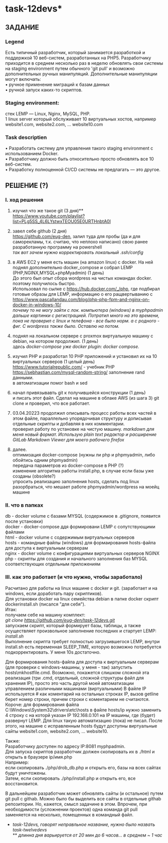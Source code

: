 # task-12devs*
## ЗАДАНИЕ

### Legend  
Есть типичный разработчик, который занимается разработкой и поддержкой 10 веб-систем, разработанных на РНР5. Разработчику приходится в среднем несколько раз в неделю обновлять свои системы на stagiпg еnvironment путем обычного 'git pull' и возможно дополнительных ручных манипуляций. Дополнительные манипуляции могут включать:  
• ручное применение миграций к базам данных  
• ручной запуск каких-то скриптов.

### Staging еnvironment:
стек LЕМР — Linux, Nginx, MySQL, РНР.  
1 linux server который обслуживает 10 виртуальных хостов, например website1.com, website2.com, ... website10.com  


### Task descriptien
• Разработать систему для управления такого stagiпg еnvironment с использованием Docker.  
• Разработчику должно быть относительно просто обновлять все 10 веб-систем.  
• Разработку полноценной СI/СD системы не предлагать — это другое.  


## РЕШЕНИЕ (?)

### I. ход решения
1. изучил что же такое git (3 дня)**  
https://www.youtube.com/playlist?list=PLg5SS_4L6LYstwxTEOU05E0URTHnbtA0l

2. завел себе github (2 дня)  
https://github.com/eug-den, залил туда для пробы (да и для саморекламы, т.к. считаю, что неплохо написано) свою ранее разработанную программу на powershell  
*так вот зачем нужно корректировать локальный .ssh/config*

3. в AWS EC2 у меня есть машин (на amazon linux) с docker. На ней поднял дополнительно docker_compose и собрал LEMP (PHP,NGINX,MYSQL+phpMyadmin) (1 день)  
До этого был опыт сбора wordpress на чистых командах docker. поэтому получилось быстро.  
Использовал по сылке с https://hub.docker.com/_/php, где подбирал готовые образы для LEMP, информацию о его ращвертыванию с https://www.pascallandau.com/blog/php-php-fpm-and-nginx-on-docker-in-windows-10/  
*почему то не могу зайти с лок. компьютера (windows) в myphpadmin дальше картинки с регистрацией. Потратил много на это времени, пока не проверил с linux и телефона - все было норм. а с родного - фиг. С wordpress также было. Оставлю на потом.*

4. поднял на локальном сервере с proxmox виртуальную машину с debian, на котором продолжил. (1 день)  
*здесь docker-compose уже docker plugin: docker compose.*

5. изучил PHP и разработал 10 PHP приложений и установил их на 10 виртуальных серверов (1 целый день)  
https://www.tutorialrepublic.com/   - учебник PHP  
https://sebhastian.com/mysql-random-string/  заполнение rand данными.  
в автоматизации помог bash и sed

6. начал привязывавть git к получившейся конструкции  (1 день)  
   и писать этот файл. Сделал на машине в облаке AWS (из шага 3) git clone и проверил, что все работает.

7. 03.04.20223 продолжил описывать процесс работы всех частей в этом файле, параллельно упорядочивая структуру и дописывая отдельные скрипты и добавляя в них комментарии.  
проверил работу по установке на чистую машину.
*markdown для меня новый формат. Использую plain text редактор и расширение GitLab Markdown Viewer для моего рабочего firefox*  

99. далее.   
    оптимизация docker-compose (нужны ли php и phpmyadmin, либо обойтись одним phpmyadmin)  
    передача параметров из docker-compose в PHP (?)  
    изменение алгоритма работы install.php, в случае если базы уже созданы (obsolete?)  
    упросить реализацию заполнения hosts, сделать под linux  
    разорбраться, что мешает работе phpmyadmin/wordpress на моейц машине  

### II. что в папках
db      - docker volume с базами MYSQL (содержимое в .gitignore, появится после установки)  
docker  - docker-compose ддя формировани LEMP с сопутствующими файлами  
html    - docker volume с содержимым виртуальных серверов  
hosts   - командные файлы (windows) для формаирования hosts-файла для доступа к виртуальным серверам  
nginx   - docker volume c конфигурациями виртуальных серверов NGINX  
php     - скрипты для создания и начального заполнения баз MYSQL соответствующих отдельным приложениям  

### III. как это работает (и что нужно, чтобы заработало)
Расчитано для работы на linux машине с docker и git. (заработает и на windows, если доработать пару скриптиков).  
Для установки docker на linux семейства debian в папке docker скрипт dockerinstall.sh (писался "для себя").  
Итак:  
получаем себе на машину комплект:  
*git clone https://github.com/eug-den/task-12devs.git*  
запускаем скрипт, который формирует базы, таблицы, а также осуществляет произвольное заполнение последних и стартует LEMP:  
*install.sh*  
Выполнение скрипта требует полностью загрузившегося LEMP, внутри install.sh есть переменная SLEEP_TIME, которую возможно потребуется подкорректировать. У меня 10s достаточно.  

Для формирования hosts-файла для доступа к виртуальным серверам (для проверки с windows-машины, у меня - так) запустить hosts\mkhostfile.cmd. 
Возможно, покажется слишком сложной эта реализация (три .cmd, отдельный, сложной структуры файл для хранения IP), просто это часть другой моей автоматизации управлением различными машинами (виртуальными)
В файле IP используется # как коментарий на остальных строках IP, вызов getline берет номер строки, причем строки с коментарием не считаются.
Короче: для формирования файла C:\Windows\System32\drivers\etc\hosts в файле hosts/ip нужно заменить 4 строку с на которй указан IP 192.168.0.101 на IP машины, где (будет) развернут LEMP.
Для linux такую автоматизацию (пока) не писал.
После этого, на машине с исправленным hosts будут доступны виртуальные сайты website1.com, website2.com, ... website10.

Также:  
Разработчику доступен по адресу IP:8081 myphpadmin.  
Для запуска скриптов разработчик должен скопировать их в ./html и открыть в браузере ip/имя.php  
Например:  
если скопировать ./php/drob_db.php и открыть его, базы на всех сайтах будут уничтожены.  
Затем, если скопировать ./php/install.php и открыть его, все восcтановится.  

В дальнейшем разработчик может обновлять сайты  (и остальное) путем git pull с githab. Можно было бы выделить все сайты в отдельные githab репозитории. 
Но, кажется, смысл задачине в этом. Впрочем, при необходимости (усложнении проектов) одна команда git pull заменяется на несколько, помещенных в командный файл.  

* *task-12devs, говорят неправльное название, нужно было назвать task-twelvedevs*  
** *длинна дня варьируется от 20 мин до 6 часов... в среднем ~ 1 час*

